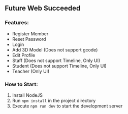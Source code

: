 ## Future Web Succeeded

### Features:
- Register Member
- Reset Password
- Login
- Add 3D Model (Does not support gcode)
- Edit Profile
- Staff (Does not support Timeline, Only UI)
- Student (Does not support Timeline, Only UI)
- Teacher (Only UI)

### How to Start:
1. Install NodeJS
2. Run `npm install` in the project directory
3. Execute `npm run dev` to start the development server
